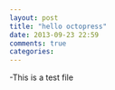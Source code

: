 ```yaml
---
layout: post
title: "hello octopress"
date: 2013-09-23 22:59
comments: true
categories: 
---
```


-This is a test file
